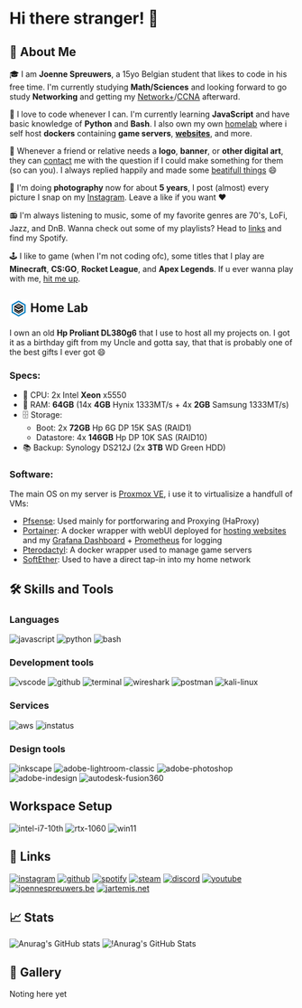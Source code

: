 # Hi there stranger! :wave:
## :rocket: About Me

:mortar_board: I am **Joenne Spreuwers**, a 15yo Belgian student that likes to code in his free time. I'm currently studying **Math/Sciences** and looking forward to go study **Networking** and getting my [Network+](https://www.comptia.org/certifications/network)/[CCNA](https://www.cisco.com/c/en/us/training-events/training-certifications/certifications/associate/ccna.html) afterward.

:floppy_disk: I love to code whenever I can. I'm currently learning **JavaScript** and have basic knowledge of **Python** and **Bash**. I also own my own [homelab](#home-lab) where i self host **dockers** containing **game servers**, [**websites**](#links), and more.

:art: Whenever a friend or relative needs a **logo**, **banner**, or **other digital art**, they can [contact](#links) me with the question if I could make something for them (so can you). I always replied happily and made some [beatifull things](#gallery) :smile:

:camera_flash: I'm doing **photography** now for about **5 years**, I post (almost) every picture I snap on my [Instagram](https://www.instagram.com/joennespreuwers_/). Leave a like if you want :heart:

:radio: I'm always listening to music, some of my favorite genres are 70's, LoFi, Jazz, and DnB. Wanna check out some of my playlists? Head to [links](#links) and find my Spotify.

:joystick: I like to game (when I'm not coding ofc), some titles that I play are **Minecraft**, **CS:GO**, **Rocket League**, and **Apex Legends**. If u ever wanna play with me, [hit me up](#links).

<h2 id="home-lab">
  <img style="vertical-align:middle" src="src/home-lab.png" width="32">
  <span style="">Home Lab</span>
</h2>

I own an old **Hp Proliant DL380g6** that I use to host all my projects on. I got it as a birthday gift from my Uncle and gotta say, that that is probably one of the best gifts I ever got :smile:

### Specs:
- :abacus: CPU: 2x Intel **Xeon** x5550
- :floppy_disk: RAM: **64GB** (14x **4GB** Hynix 1333MT/s + 4x **2GB** Samsung 1333MT/s)
- :file_cabinet: Storage:
  - Boot: 2x **72GB** Hp 6G DP 15K SAS (RAID1)
  - Datastore: 4x **146GB** Hp DP 10K SAS (RAID10)
- :books: Backup: Synology DS212J (2x **3TB** WD Green HDD)

### Software:
The main OS on my server is [Proxmox VE](https://www.proxmox.com/), i use it to virtualisize a handfull of VMs:
- [Pfsense](): Used mainly for portforwaring and Proxying (HaProxy)
- [Portainer](https://www.portainer.io/): A docker wrapper with webUI deployed for [hosting websites](#links) and my [Grafana Dashboard](https://grafana.com/) + [Prometheus](https://prometheus.io/) for logging
- [Pterodactyl](https://pterodactyl.io/): A docker wrapper used to manage game servers
- [SoftEther](https://www.softether.org/): Used to have a direct tap-in into my home network

## :hammer_and_wrench: Skills and Tools

### Languages
![javascript](https://img.shields.io/badge/javascript-323330?style=for-the-badge&logo=javascript&logoColor=F7DF1E)
![python](https://img.shields.io/badge/python-3776AB?style=for-the-badge&logo=python&logoColor=white)
![bash](https://img.shields.io/badge/bash-4EAA25?style=for-the-badge&logo=gnubash&logoColor=white)

### Development tools
![vscode](https://img.shields.io/badge/vscode-007ACC?style=for-the-badge&logo=visualstudiocode&logoColor=white)
![github](https://img.shields.io/badge/github-181717?style=for-the-badge&logo=github&logoColor=white)
![terminal](https://img.shields.io/badge/windows_terminal-4D4D4D?style=for-the-badge&logo=windowsterminal&logoColor=white)
![wireshark](https://img.shields.io/badge/wireshark-1679A7?style=for-the-badge&logo=wireshark&logoColor=white)
![postman](https://img.shields.io/badge/postman-FF6C37?style=for-the-badge&logo=postman&logoColor=white)
![kali-linux](https://img.shields.io/badge/kali_linux-557C94?style=for-the-badge&logo=kalilinux&logoColor=white)

### Services
![aws](https://img.shields.io/badge/amazon_aws-232F3E?style=for-the-badge&logo=amazonaws&logoColor=white)
![instatus](https://img.shields.io/badge/instatus-4EE3C2?style=for-the-badge&logo=instatus&logoColor=white)

### Design tools
![inkscape](https://img.shields.io/badge/inkscape-000000?style=for-the-badge&logo=inkscape&logoColor=white)
![adobe-lightroom-classic](https://img.shields.io/badge/adobe_lightroom_classic-31A8FF?style=for-the-badge&logo=adobelightroomclassic&logoColor=white)
![adobe-photoshop](https://img.shields.io/badge/adobe_photoshop-31A8FF?style=for-the-badge&logo=adobephotoshop&logoColor=white)
![adobe-indesign](https://img.shields.io/badge/adobe_indesign-FF3366?style=for-the-badge&logo=adobeindesign&logoColor=white)
![autodesk-fusion360](https://img.shields.io/badge/autodesk_fusion360-ff9c44?style=for-the-badge&logo=autodesk&logoColor=white)

## Workspace Setup
![intel-i7-10th](https://img.shields.io/badge/Intel-Core_i7_10th-0071C5?style=for-the-badge&logo=intel&logoColor=white)
![rtx-1060](https://img.shields.io/badge/NVIDIA-RTX_2070_SUPER-76B900?style=for-the-badge&logo=nvidia&logoColor=white)
![win11](https://img.shields.io/badge/Windows_11-0078D6?style=for-the-badge&logo=microsoft&logoColor=white)

## :link: Links <a id="links">
[![instagram](https://img.shields.io/badge/instagram-E4405F?style=for-the-badge&logo=instagram&logoColor=white)](https://instagram.com/joennespreuwers_)
[![github](https://img.shields.io/badge/github-181717?style=for-the-badge&logo=github&logoColor=white)](https://github.com/joennespreuwers)
[![spotify](https://img.shields.io/badge/spotify-1DB954?style=for-the-badge&logo=spotify&logoColor=white)](https://open.spotify.com/user/c5f9htb452e5wds042ay28lvy?si=0ac838c2c03d4684)
[![steam](https://img.shields.io/badge/steam-000000?style=for-the-badge&logo=steam&logoColor=white)](https://steamcommunity.com/id/mrsprew)
[![discord](https://img.shields.io/badge/mrsprew%239180-5865F2?style=for-the-badge&logo=discord&logoColor=white)](https://discordapp.com/users/211837665971142657)
[![youtube](https://img.shields.io/badge/youtube-FF0000?style=for-the-badge&logo=youtube&logoColor=white)](https://www.youtube.com/channel/UCyE0ujP5T5tvFQeNckJ1qAA)
[![joennespreuwers.be](https://img.shields.io/badge/joennespreuwers.be-e8e8e8?style=for-the-badge)](https://joennespreuwers.be)
[![jartemis.net](https://img.shields.io/badge/jartemis.net-2e2e2e?style=for-the-badge)](https://jartemis.net)

## :chart_with_upwards_trend: Stats
![Anurag's GitHub stats](https://github-readme-stats.vercel.app/api?username=joennespreuwers&show_icons=true&hide_border=true)
![!Anurag's GitHub Stats](https://github-readme-stats.vercel.app/api/top-langs/?username=joennespreuwers&langs_count=8&show_icons=true&hide_border=true&card_width=496)

## :page_facing_up: Gallery <a id="gallery">
Noting here yet